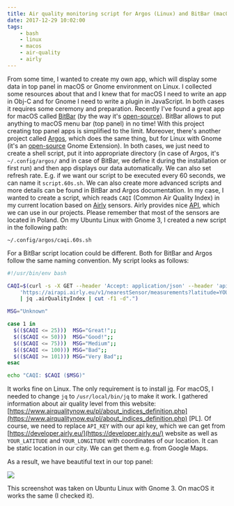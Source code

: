 ```yaml
---
title: Air quality monitoring script for Argos (Linux) and BitBar (macOS)
date: 2017-12-29 10:02:00
tags:
	- bash
	- linux
	- macos
	- air-quality
	- airly
---
```


From some time, I wanted to create my own app, which will display some data in top panel in macOS or Gnome environment on Linux. I collected some resources about that and I knew that for macOS I need to write an app in Obj-C and for Gnome I need to write a plugin in JavaScript. In both cases it requires some ceremony and preparation. Recently I've found a great app for macOS called [BitBar](https://getbitbar.com/) (by the way it's [open-source](https://github.com/matryer/bitbar)). BitBar allows to put anything to macOS menu bar (top panel) in no time! With this project creating top panel apps is simplified to the limit. Moreover, there's another project called [Argos](https://extensions.gnome.org/extension/1176/argos/), which does the same thing, but for Linux with Gnome (it's an [open-source](https://github.com/p-e-w/argos) Gnome Extension). In both cases, we just need to create a shell script, put it into appropriate directory (in case of Argos, it's `~/.config/argos/` and in case of BitBar, we define it during the installation or first run) and then app displays our data automatically. We can also set refresh rate. E.g. if we want our script to be executed every 60 seconds, we can name it `script.60s.sh`. We can also create more advanced scripts and more details can be found in BitBar and Argos documentation. In my case, I wanted to create a script, which reads `CAQI` (Common Air Quality Index) in my current location based on [Airly](http://airly.eu/) sensors. Airly provides nice [API](https://airly.eu/en/api/), which we can use in our projects. Please remember that most of the sensors are located in Poland. On my Ubuntu Linux with Gnome 3, I created a new script in the following path:

```
~/.config/argos/caqi.60s.sh
```

For a BitBar script location could be different. Both for BitBar and Argos follow the same naming convention. My script looks as follows:

```bash
#!/usr/bin/env bash

CAQI=$(curl -s -X GET --header 'Accept: application/json' --header 'apikey: YOUR_API_KEY' \
    'https://airapi.airly.eu/v1/nearestSensor/measurements?latitude=YOUR_LATITUDE&longitude=YOUR_LONGITUDE&maxDistance=1000' \
    | jq .airQualityIndex | cut -f1 -d".")

MSG="Unknown"

case 1 in
  $(($CAQI <= 25)))  MSG="Great!";;
  $(($CAQI <= 50)))  MSG="Good!";;
  $(($CAQI <= 75)))  MSG="Medium";;
  $(($CAQI <= 100))) MSG="Bad";;
  $(($CAQI >= 101))) MSG="Very Bad";;
esac

echo "CAQI: $CAQI ($MSG)"
```

It works fine on Linux. The only requirement is to install [jq](https://stedolan.github.io/jq/). For macOS, I needed to change `jq` to `/usr/local/bin/jq` to make it work. I gathered information about air quality level from this website: [https://www.airqualitynow.eu/pl/about_indices_definition.php](https://www.airqualitynow.eu/pl/about_indices_definition.php) [PL]. Of course, we need to replace `API_KEY` with our api key, which we can get from [https://developer.airly.eu/](https://developer.airly.eu/) website as well as `YOUR_LATITUDE` and `YOUR_LONGITUDE` with coordinates of our location. It can be static location in our city. We can get them e.g. from Google Maps. 

As a result, we have beautiful text in our top panel: 

![](/images/posts/2017/air-quality-monitoring-script-for-argos-linux-and-bitbar-macos/caqish.png)

This screenshot was taken on Ubuntu Linux with Gnome 3. On macOS it works the same (I checked it).
